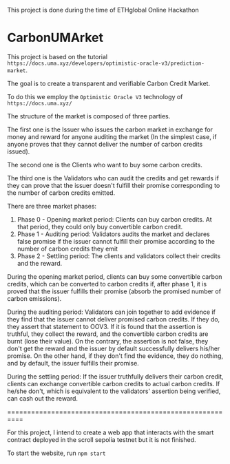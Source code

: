 This project is done during the time of ETHglobal Online Hackathon

# CarbonUMArket

This project is based on the tutorial `https://docs.uma.xyz/developers/optimistic-oracle-v3/prediction-market`.

The goal is to create a transparent and verifiable Carbon Credit Market.

To do this we employ the `Optimistic Oracle V3` technology of `https://docs.uma.xyz/`

The structure of the market is composed of three parties.

The first one is the Issuer who issues the carbon market in exchange for money and reward for anyone auditing the market (In the simplest case, if anyone proves that they cannot deliver the number of carbon credits issued).

The second one is the Clients who want to buy some carbon credits.

The third one is the Validators who can audit the credits and get rewards if they can prove that the issuer doesn't fulfill their promise corresponding to the number of carbon credits emitted.

There are three market phases: 
1. Phase 0 - Opening market period: Clients can buy carbon credits. At that period, they could only buy convertible carbon credit.
2. Phase 1 - Auditing period: Validators audits the market and declares false promise if the issuer cannot fulfill their promise according to the number of carbon credits they emit
3. Phase 2 - Settling period: The clients and validators collect their credits and the reward.

During the opening market period, clients can buy some convertible carbon credits, which can be converted to carbon credits if, after phase 1, it is proved that the issuer fulfills their promise (absorb the promised number of carbon emissions).

During the auditing period: Validators can join together to add evidence if they find that the issuer cannot deliver promised carbon credits. If they do, they assert that statement to OOV3. If it is found that the assertion is truthful, they collect the reward, and the convertible carbon credits are burnt (lose their value). On the contrary, the assertion is not false, they don't get the reward and the issuer by default successfully delivers his/her promise. On the other hand, if they don't find the evidence, they do nothing, and by default, the issuer fulfills their promise.

During the settling period: If the issuer truthfully delivers their carbon credit, clients can exchange convertible carbon credits to actual carbon credits. If he/she don't, which is equivalent to the validators' assertion being verified,  can cash out the reward.

==========================================================

For this project, I intend to create a web app that interacts with the smart contract deployed in the scroll sepolia testnet but it is not finished.

To start the website, run `npm start`







